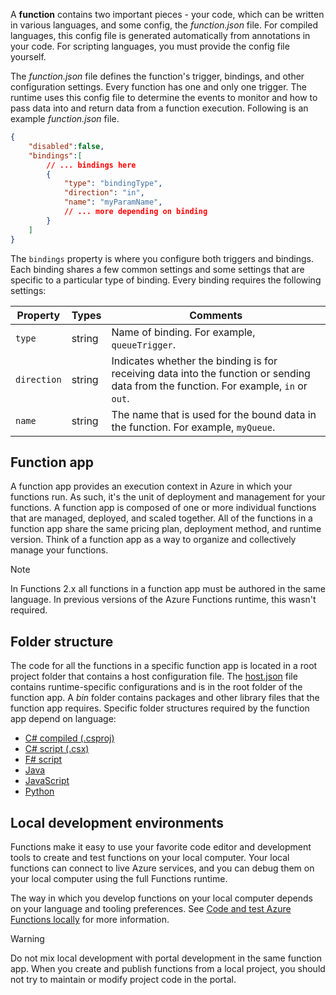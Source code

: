 
A **function** contains two important pieces - your code, which can be written in various languages, and some config, the *function.json* file. For compiled languages, this config file is generated automatically from annotations in your code. For scripting languages, you must provide the config file yourself.

The *function.json* file defines the function's trigger, bindings, and other configuration settings. Every function has one and only one trigger. The runtime uses this config file to determine the events to monitor and how to pass data into and return data from a function execution. Following is an example *function.json* file.

```json
{
    "disabled":false,
    "bindings":[
        // ... bindings here
        {
            "type": "bindingType",
            "direction": "in",
            "name": "myParamName",
            // ... more depending on binding
        }
    ]
}
```

The `bindings` property is where you configure both triggers and bindings. Each binding shares a few common settings and some settings that are specific to a particular type of binding. Every binding requires the following settings:

| Property | Types | Comments |
|--|--|--|
| `type` | string | Name of binding. For example, `queueTrigger`. |
| `direction` | string | Indicates whether the binding is for receiving data into the function or sending data from the function. For example, `in` or `out`. |
| `name` | string | The name that is used for the bound data in the function. For example, `myQueue`. |


## Function app

A function app provides an execution context in Azure in which your functions run. As such, it's the unit of deployment and management for your functions. A function app is composed of one or more individual functions that are managed, deployed, and scaled together. All of the functions in a function app share the same pricing plan, deployment method, and runtime version. Think of a function app as a way to organize and collectively manage your functions.

> [!NOTE]
> In Functions 2.x all functions in a function app must be authored in the same language. In previous versions of the Azure Functions runtime, this wasn't required.

## Folder structure

The code for all the functions in a specific function app is located in a root project folder that contains a host configuration file. The [host.json](/azure/azure-functions/functions-host-json) file contains runtime-specific configurations and is in the root folder of the function app. A *bin* folder contains packages and other library files that the function app requires. Specific folder structures required by the function app depend on language:

* [C# compiled (.csproj)](https://learn.microsoft.com/en-us/azure/azure-functions/functions-dotnet-class-library#functions-class-library-project)
* [C# script (.csx)](https://learn.microsoft.com/en-us/azure/azure-functions/functions-reference-csharp#folder-structure)
* [F# script](https://learn.microsoft.com/en-us/azure/azure-functions/functions-reference-fsharp#folder-structure)
* [Java](https://learn.microsoft.com/en-us/azure/azure-functions/functions-reference-java#folder-structure)
* [JavaScript](https://learn.microsoft.com/en-us/azure/azure-functions/functions-reference-node#folder-structure)
* [Python](https://learn.microsoft.com/en-us/azure/azure-functions/functions-reference-python#folder-structure)

## Local development environments

Functions make it easy to use your favorite code editor and development tools to create and test functions on your local computer. Your local functions can connect to live Azure services, and you can debug them on your local computer using the full Functions runtime.

The way in which you develop functions on your local computer depends on your language and tooling preferences. See [Code and test Azure Functions locally](/azure/azure-functions/functions-develop-local) for more information.

> [!WARNING]
> Do not mix local development with portal development in the same function app. When you create and publish functions from a local project, you should not try to maintain or modify project code in the portal.

